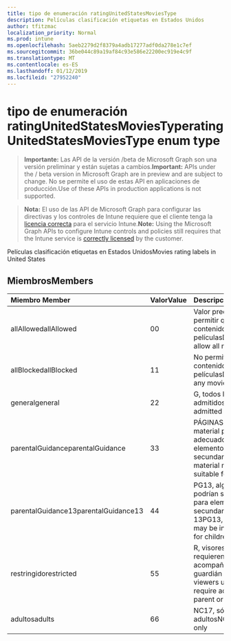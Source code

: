 ```yaml
---
title: tipo de enumeración ratingUnitedStatesMoviesType
description: Películas clasificación etiquetas en Estados Unidos
author: tfitzmac
localization_priority: Normal
ms.prod: intune
ms.openlocfilehash: 5aeb2279d2f8379a4adb17277adf0da278e1c7ef
ms.sourcegitcommit: 36be044c89a19af84c93e586e22200ec919e4c9f
ms.translationtype: MT
ms.contentlocale: es-ES
ms.lasthandoff: 01/12/2019
ms.locfileid: "27952240"
---
```

# <a name="ratingunitedstatesmoviestype-enum-type"></a><span data-ttu-id="404d4-103">tipo de enumeración ratingUnitedStatesMoviesType</span><span class="sxs-lookup"><span data-stu-id="404d4-103">ratingUnitedStatesMoviesType enum type</span></span>

> <span data-ttu-id="404d4-104">**Importante:** Las API de la versión /beta de Microsoft Graph son una versión preliminar y están sujetas a cambios.</span><span class="sxs-lookup"><span data-stu-id="404d4-104">**Important:** APIs under the / beta version in Microsoft Graph are in preview and are subject to change.</span></span> <span data-ttu-id="404d4-105">No se permite el uso de estas API en aplicaciones de producción.</span><span class="sxs-lookup"><span data-stu-id="404d4-105">Use of these APIs in production applications is not supported.</span></span>

> <span data-ttu-id="404d4-106">**Nota:** El uso de las API de Microsoft Graph para configurar las directivas y los controles de Intune requiere que el cliente tenga la [licencia correcta](https://go.microsoft.com/fwlink/?linkid=839381) para el servicio Intune.</span><span class="sxs-lookup"><span data-stu-id="404d4-106">**Note:** Using the Microsoft Graph APIs to configure Intune controls and policies still requires that the Intune service is [correctly licensed](https://go.microsoft.com/fwlink/?linkid=839381) by the customer.</span></span>

<span data-ttu-id="404d4-107">Películas clasificación etiquetas en Estados Unidos</span><span class="sxs-lookup"><span data-stu-id="404d4-107">Movies rating labels in United States</span></span>
## <a name="members"></a><span data-ttu-id="404d4-108">Miembros</span><span class="sxs-lookup"><span data-stu-id="404d4-108">Members</span></span>
|<span data-ttu-id="404d4-109">Miembro	</span><span class="sxs-lookup"><span data-stu-id="404d4-109">Member</span></span>|<span data-ttu-id="404d4-110">Valor</span><span class="sxs-lookup"><span data-stu-id="404d4-110">Value</span></span>|<span data-ttu-id="404d4-111">Descripción</span><span class="sxs-lookup"><span data-stu-id="404d4-111">Description</span></span>|
|:---|:---|:---|
|<span data-ttu-id="404d4-112">allAllowed</span><span class="sxs-lookup"><span data-stu-id="404d4-112">allAllowed</span></span>|<span data-ttu-id="404d4-113">0</span><span class="sxs-lookup"><span data-stu-id="404d4-113">0</span></span>|<span data-ttu-id="404d4-114">Valor predeterminado, permitir que el contenido de todas las películas</span><span class="sxs-lookup"><span data-stu-id="404d4-114">Default value, allow all movies content</span></span>|
|<span data-ttu-id="404d4-115">allBlocked</span><span class="sxs-lookup"><span data-stu-id="404d4-115">allBlocked</span></span>|<span data-ttu-id="404d4-116">1</span><span class="sxs-lookup"><span data-stu-id="404d4-116">1</span></span>|<span data-ttu-id="404d4-117">No permitir cualquier contenido de películas</span><span class="sxs-lookup"><span data-stu-id="404d4-117">Do not allow any movies content</span></span>|
|<span data-ttu-id="404d4-118">general</span><span class="sxs-lookup"><span data-stu-id="404d4-118">general</span></span>|<span data-ttu-id="404d4-119">2</span><span class="sxs-lookup"><span data-stu-id="404d4-119">2</span></span>|<span data-ttu-id="404d4-120">G, todos los años admitidos</span><span class="sxs-lookup"><span data-stu-id="404d4-120">G, all ages admitted</span></span>|
|<span data-ttu-id="404d4-121">parentalGuidance</span><span class="sxs-lookup"><span data-stu-id="404d4-121">parentalGuidance</span></span>|<span data-ttu-id="404d4-122">3</span><span class="sxs-lookup"><span data-stu-id="404d4-122">3</span></span>|<span data-ttu-id="404d4-123">PÁGINAS, algunos material puede no ser adecuado para elementos secundarios</span><span class="sxs-lookup"><span data-stu-id="404d4-123">PG, some material may not be suitable for children</span></span>|
|<span data-ttu-id="404d4-124">parentalGuidance13</span><span class="sxs-lookup"><span data-stu-id="404d4-124">parentalGuidance13</span></span>|<span data-ttu-id="404d4-125">4</span><span class="sxs-lookup"><span data-stu-id="404d4-125">4</span></span>|<span data-ttu-id="404d4-126">PG13, algunas material podrían ser inapropiada para elementos secundarios en 13</span><span class="sxs-lookup"><span data-stu-id="404d4-126">PG13, some material may be inappropriate for children under 13</span></span>|
|<span data-ttu-id="404d4-127">restringido</span><span class="sxs-lookup"><span data-stu-id="404d4-127">restricted</span></span>|<span data-ttu-id="404d4-128">5</span><span class="sxs-lookup"><span data-stu-id="404d4-128">5</span></span>|<span data-ttu-id="404d4-129">R, visores en 17 requieren que acompañan primario o guardián para adultos</span><span class="sxs-lookup"><span data-stu-id="404d4-129">R, viewers under 17 require accompanying parent or adult guardian</span></span>|
|<span data-ttu-id="404d4-130">adultos</span><span class="sxs-lookup"><span data-stu-id="404d4-130">adults</span></span>|<span data-ttu-id="404d4-131">6</span><span class="sxs-lookup"><span data-stu-id="404d4-131">6</span></span>|<span data-ttu-id="404d4-132">NC17, sólo para adultos</span><span class="sxs-lookup"><span data-stu-id="404d4-132">NC17, adults only</span></span>|





